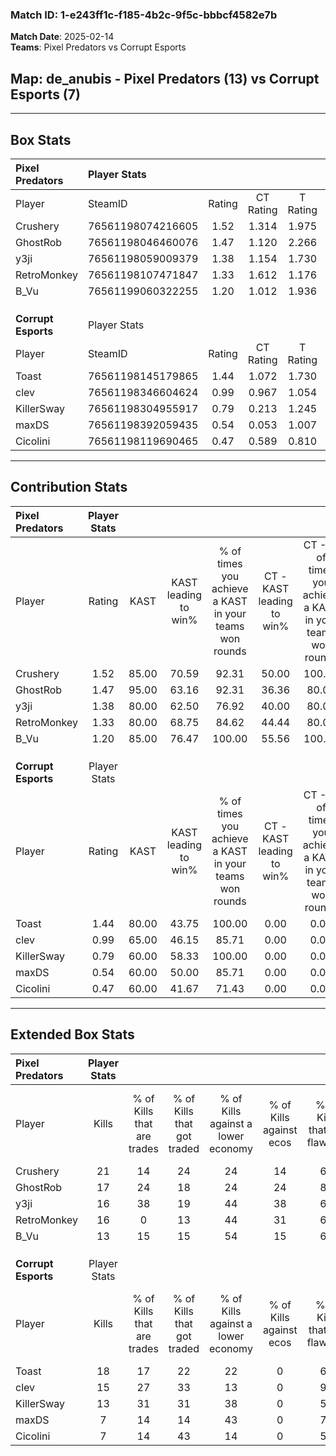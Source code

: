 ### Match ID: 1-e243ff1c-f185-4b2c-9f5c-bbbcf4582e7b  
**Match Date**: 2025-02-14  
**Teams**: Pixel Predators vs Corrupt Esports  

## **Map**: de_anubis - Pixel Predators (13) vs Corrupt Esports (7)  
---  

## Box Stats  

| **Pixel Predators** | Player Stats      |        |           |          |       |       |       |         |        |      |     |
| :- | :- | :-: | :-: | :-: | :-: | :-: | :-: | :-: | :-: | :-: | :-: |
| Player              | SteamID           | Rating | CT Rating | T Rating | KAST  |  ADR  | Kills | Assists | Deaths | K/D  | HS% |
| Crushery            | 76561198074216605 |  1.52  |   1.314   |  1.975   | 85.00 | 101.0 |  21   |    2    |   15   | 1.40 | 61  |
| GhostRob            | 76561198046460076 |  1.47  |   1.120   |  2.266   | 95.00 | 88.5  |  17   |    9    |   13   | 1.31 | 52  |
| y3ji                | 76561198059009379 |  1.38  |   1.154   |  1.730   | 80.00 | 81.4  |  16   |    5    |   9    | 1.78 | 68  |
| RetroMonkey         | 76561198107471847 |  1.33  |   1.612   |  1.176   | 80.00 | 82.0  |  16   |    5    |   11   | 1.45 | 31  |
| B_Vu                | 76561199060322255 |  1.20  |   1.012   |  1.936   | 85.00 | 74.0  |  13   |    7    |   12   | 1.08 | 38  |
|                     |                   |        |           |          |       |       |       |         |        |      |     |
|                     |                   |        |           |          |       |       |       |         |        |      |     |
|                     |                   |        |           |          |       |       |       |         |        |      |     |
| **Corrupt Esports** | Player Stats      |        |           |          |       |       |       |         |        |      |     |
| Player              | SteamID           | Rating | CT Rating | T Rating | KAST  |  ADR  | Kills | Assists | Deaths | K/D  | HS% |
| Toast               | 76561198145179865 |  1.44  |   1.072   |  1.730   | 80.00 | 98.3  |  18   |    9    |   13   | 1.38 | 61  |
| clev                | 76561198346604624 |  0.99  |   0.967   |  1.054   | 65.00 | 75.4  |  15   |    4    |   17   | 0.88 | 73  |
| KillerSway          | 76561198304955917 |  0.79  |   0.213   |  1.245   | 60.00 | 55.2  |  13   |    2    |   17   | 0.76 | 38  |
| maxDS               | 76561198392059435 |  0.54  |   0.053   |  1.007   | 60.00 | 50.7  |   7   |    6    |   17   | 0.41 | 57  |
| Cicolini            | 76561198119690465 |  0.47  |   0.589   |  0.810   | 60.00 | 49.8  |   7   |    3    |   19   | 0.37 | 57  |
---  

## Contribution Stats  

| **Pixel Predators** | Player Stats |       |                      |                                                        |                           |                                                             |                          |                                                            |
| :- | :-: | :-: | :-: | :-: | :-: | :-: | :-: | :-: |
| Player              |    Rating    | KAST  | KAST leading to win% | % of times you achieve a KAST in your teams won rounds | CT - KAST leading to win% | CT - % of times you achieve a KAST in your teams won rounds | T - KAST leading to win% | T - % of times you achieve a KAST in your teams won rounds |
| Crushery            |     1.52     | 85.00 |        70.59         |                         92.31                          |           50.00           |                           100.00                            |          100.00          |                           87.50                            |
| GhostRob            |     1.47     | 95.00 |        63.16         |                         92.31                          |           36.36           |                            80.00                            |          100.00          |                           100.00                           |
| y3ji                |     1.38     | 80.00 |        62.50         |                         76.92                          |           40.00           |                            80.00                            |          100.00          |                           75.00                            |
| RetroMonkey         |     1.33     | 80.00 |        68.75         |                         84.62                          |           44.44           |                            80.00                            |          100.00          |                           87.50                            |
| B_Vu                |     1.20     | 85.00 |        76.47         |                         100.00                         |           55.56           |                           100.00                            |          100.00          |                           100.00                           |
|                     |              |       |                      |                                                        |                           |                                                             |                          |                                                            |
|                     |              |       |                      |                                                        |                           |                                                             |                          |                                                            |
|                     |              |       |                      |                                                        |                           |                                                             |                          |                                                            |
| **Corrupt Esports** | Player Stats |       |                      |                                                        |                           |                                                             |                          |                                                            |
| Player              |    Rating    | KAST  | KAST leading to win% | % of times you achieve a KAST in your teams won rounds | CT - KAST leading to win% | CT - % of times you achieve a KAST in your teams won rounds | T - KAST leading to win% | T - % of times you achieve a KAST in your teams won rounds |
| Toast               |     1.44     | 80.00 |        43.75         |                         100.00                         |           0.00            |                            0.00                             |          70.00           |                           100.00                           |
| clev                |     0.99     | 65.00 |        46.15         |                         85.71                          |           0.00            |                            0.00                             |          75.00           |                           85.71                            |
| KillerSway          |     0.79     | 60.00 |        58.33         |                         100.00                         |           0.00            |                            0.00                             |          77.78           |                           100.00                           |
| maxDS               |     0.54     | 60.00 |        50.00         |                         85.71                          |           0.00            |                            0.00                             |          66.67           |                           85.71                            |
| Cicolini            |     0.47     | 60.00 |        41.67         |                         71.43                          |           0.00            |                            0.00                             |          71.43           |                           71.43                            |
---  

## Extended Box Stats  

| **Pixel Predators** | Player Stats |                            |                            |                                    |                         |                              |                                 |        |                             |                                     |                          |                               |                            |
| :- | :-: | :-: | :-: | :-: | :-: | :-: | :-: | :-: | :-: | :-: | :-: | :-: | :-: |
| Player              |    Kills     | % of Kills that are trades | % of Kills that got traded | % of Kills against a lower economy | % of Kills against ecos | % of Kills that are flawless | % of Kills that are close duels | Deaths | % of Deaths that get traded | % of Deaths against a lower economy | % of Deaths against ecos | % of Deaths that are flawless | % of Deaths that are close |
| Crushery            |      21      |             14             |             24             |                 24                 |           14            |              62              |               14                |   15   |             13              |                 20                  |            13            |              73               |             7              |
| GhostRob            |      17      |             24             |             18             |                 24                 |           24            |              82              |                0                |   13   |             31              |                 23                  |            8             |              77               |             8              |
| y3ji                |      16      |             38             |             19             |                 44                 |           38            |              63              |                0                |   9    |              0              |                 11                  |            0             |              78               |             11             |
| RetroMonkey         |      16      |             0              |             13             |                 44                 |           31            |              69              |               19                |   11   |             36              |                  9                  |            0             |              64               |             18             |
| B_Vu                |      13      |             15             |             15             |                 54                 |           15            |              62              |                0                |   12   |             58              |                 25                  |            25            |              58               |             8              |
|                     |              |                            |                            |                                    |                         |                              |                                 |        |                             |                                     |                          |                               |                            |
|                     |              |                            |                            |                                    |                         |                              |                                 |        |                             |                                     |                          |                               |                            |
|                     |              |                            |                            |                                    |                         |                              |                                 |        |                             |                                     |                          |                               |                            |
| **Corrupt Esports** | Player Stats |                            |                            |                                    |                         |                              |                                 |        |                             |                                     |                          |                               |                            |
| Player              |    Kills     | % of Kills that are trades | % of Kills that got traded | % of Kills against a lower economy | % of Kills against ecos | % of Kills that are flawless | % of Kills that are close duels | Deaths | % of Deaths that get traded | % of Deaths against a lower economy | % of Deaths against ecos | % of Deaths that are flawless | % of Deaths that are close |
| Toast               |      18      |             17             |             22             |                 22                 |            0            |              67              |               11                |   13   |              8              |                  8                  |            0             |              38               |             8              |
| clev                |      15      |             27             |             33             |                 13                 |            0            |              93              |                0                |   17   |              6              |                 18                  |            0             |              76               |             0              |
| KillerSway          |      13      |             31             |             31             |                 38                 |            0            |              54              |               15                |   17   |              6              |                 12                  |            0             |              88               |             6              |
| maxDS               |      7       |             14             |             14             |                 43                 |            0            |              71              |               14                |   17   |             18              |                 12                  |            0             |              65               |             12             |
| Cicolini            |      7       |             14             |             43             |                 14                 |            0            |              57              |               14                |   19   |             47              |                 16                  |            0             |              63               |             11             |
